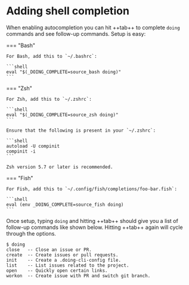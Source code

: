 # Adding shell completion

When enabling autocompletion you can hit ++tab++ to complete `doing` commands and see follow-up commands. Setup is easy:

=== "Bash"

    For Bash, add this to `~/.bashrc`:

    ```shell
    eval "$(_DOING_COMPLETE=source_bash doing)"
    ```

=== "Zsh"

    For Zsh, add this to `~/.zshrc`:

    ```shell
    eval "$(_DOING_COMPLETE=source_zsh doing)"
    ```

    Ensure that the following is present in your `~/.zshrc`:

    ```shell
    autoload -U compinit
    compinit -i
    ```

    Zsh version 5.7 or later is recommended.

=== "Fish"

    For Fish, add this to `~/.config/fish/completions/foo-bar.fish`:

    ```shell
    eval (env _DOING_COMPLETE=source_fish doing)
    ```

Once setup, typing `doing` and hitting ++tab++ should give you a list of follow-up commands like shown below. Hitting ++tab++ again will cycle through the options.

<div class="termy">

```console
$ doing
close   -- Close an issue or PR.
create  -- Create issues or pull requests.
init    -- Create a .doing-cli-config file.
list    -- List issues related to the project.
open    -- Quickly open certain links.
workon  -- Create issue with PR and switch git branch.
```

</div>